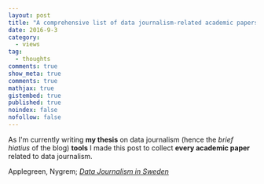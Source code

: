 ```yaml
---
layout: post
title: "A comprehensive list of data journalism-related academic papers"
date: 2016-9-3
category:
  - views
tag:
  - thoughts
comments: true
show_meta: true
comments: true
mathjax: true
gistembed: true
published: true
noindex: false
nofollow: false
---
```


As I'm currently writing **my thesis** on data journalism (hence the *brief hiatius* of the blog) **tools** I made this post to collect **every academic paper** related to data journalism.

<!--more-->

Applegreen, Nygrem; [*Data Journalism in Sweden*](http://prova.com)
